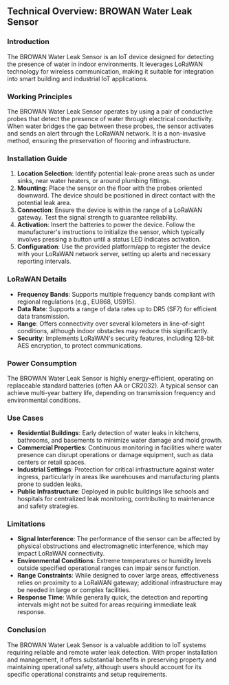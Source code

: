 ## Technical Overview: BROWAN Water Leak Sensor

### Introduction
The BROWAN Water Leak Sensor is an IoT device designed for detecting the presence of water in indoor environments. It leverages LoRaWAN technology for wireless communication, making it suitable for integration into smart building and industrial IoT applications.

### Working Principles
The BROWAN Water Leak Sensor operates by using a pair of conductive probes that detect the presence of water through electrical conductivity. When water bridges the gap between these probes, the sensor activates and sends an alert through the LoRaWAN network. It is a non-invasive method, ensuring the preservation of flooring and infrastructure.

### Installation Guide
1. **Location Selection**: Identify potential leak-prone areas such as under sinks, near water heaters, or around plumbing fittings.
2. **Mounting**: Place the sensor on the floor with the probes oriented downward. The device should be positioned in direct contact with the potential leak area.
3. **Connection**: Ensure the device is within the range of a LoRaWAN gateway. Test the signal strength to guarantee reliability.
4. **Activation**: Insert the batteries to power the device. Follow the manufacturer's instructions to initialize the sensor, which typically involves pressing a button until a status LED indicates activation.
5. **Configuration**: Use the provided platform/app to register the device with your LoRaWAN network server, setting up alerts and necessary reporting intervals.

### LoRaWAN Details
- **Frequency Bands**: Supports multiple frequency bands compliant with regional regulations (e.g., EU868, US915).
- **Data Rate**: Supports a range of data rates up to DR5 (SF7) for efficient data transmission.
- **Range**: Offers connectivity over several kilometers in line-of-sight conditions, although indoor obstacles may reduce this significantly.
- **Security**: Implements LoRaWAN's security features, including 128-bit AES encryption, to protect communications.

### Power Consumption
The BROWAN Water Leak Sensor is highly energy-efficient, operating on replaceable standard batteries (often AA or CR2032). A typical sensor can achieve multi-year battery life, depending on transmission frequency and environmental conditions.

### Use Cases
- **Residential Buildings**: Early detection of water leaks in kitchens, bathrooms, and basements to minimize water damage and mold growth.
- **Commercial Properties**: Continuous monitoring in facilities where water presence can disrupt operations or damage equipment, such as data centers or retail spaces.
- **Industrial Settings**: Protection for critical infrastructure against water ingress, particularly in areas like warehouses and manufacturing plants prone to sudden leaks.
- **Public Infrastructure**: Deployed in public buildings like schools and hospitals for centralized leak monitoring, contributing to maintenance and safety strategies.

### Limitations
- **Signal Interference**: The performance of the sensor can be affected by physical obstructions and electromagnetic interference, which may impact LoRaWAN connectivity.
- **Environmental Conditions**: Extreme temperatures or humidity levels outside specified operational ranges can impair sensor function.
- **Range Constraints**: While designed to cover large areas, effectiveness relies on proximity to a LoRaWAN gateway; additional infrastructure may be needed in large or complex facilities.
- **Response Time**: While generally quick, the detection and reporting intervals might not be suited for areas requiring immediate leak response.

### Conclusion
The BROWAN Water Leak Sensor is a valuable addition to IoT systems requiring reliable and remote water leak detection. With proper installation and management, it offers substantial benefits in preserving property and maintaining operational safety, although users should account for its specific operational constraints and setup requirements.